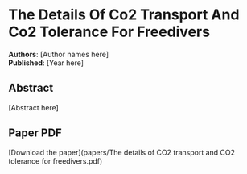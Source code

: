 # The Details Of Co2 Transport And Co2 Tolerance For Freedivers

**Authors**: [Author names here]  
**Published**: [Year here]

## Abstract

[Abstract here]

## Paper PDF

[Download the paper](papers/The details of CO2 transport and CO2 tolerance for freedivers.pdf)
